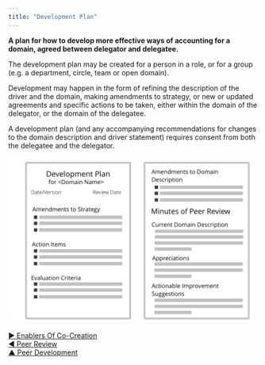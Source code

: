 ```yaml
---
title: "Development Plan"
---
```



**A plan for how to develop more effective ways of accounting for a domain, agreed between delegator and delegatee.**

The development plan may be created for a person in a role, or for a group (e.g. a department, circle, team or open domain).

Development may happen in the form of refining the description of the driver and the domain, making amendments to strategy, or new or updated agreements and specific actions to be taken, either within the domain of the delegator, or the domain of the delegatee.

A development plan (and any accompanying recommendations for changes to the domain description and driver statement) requires consent from both the delegatee and the delegator.

![A template for development plans](img/templates/development-plan-template.png)


[&#9654; Enablers Of Co-Creation](enablers-of-co-creation.html)<br/>[&#9664; Peer Review](peer-review.html)<br/>[&#9650; Peer Development](peer-development.html)

